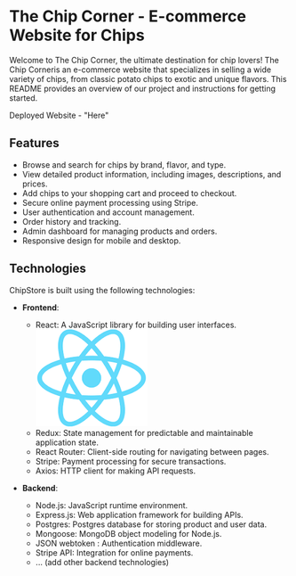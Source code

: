 # The Chip Corner - E-commerce Website for Chips

Welcome to The Chip Corner, the ultimate destination for chip lovers! The Chip Corneris an e-commerce website that specializes in selling a wide variety of chips, from classic potato chips to exotic and unique flavors. This README provides an overview of our project and instructions for getting started.

Deployed Website - "Here"

## Features

- Browse and search for chips by brand, flavor, and type.
- View detailed product information, including images, descriptions, and prices.
- Add chips to your shopping cart and proceed to checkout.
- Secure online payment processing using Stripe.
- User authentication and account management.
- Order history and tracking.
- Admin dashboard for managing products and orders.
- Responsive design for mobile and desktop.

## Technologies

ChipStore is built using the following technologies:

- **Frontend**:
  - React: A JavaScript library for building user interfaces. ![](public/images/React.png)
  - Redux: State management for predictable and maintainable application state.
  - React Router: Client-side routing for navigating between pages.
  - Stripe: Payment processing for secure transactions.
  - Axios: HTTP client for making API requests.
 

- **Backend**:
  - Node.js: JavaScript runtime environment.
  - Express.js: Web application framework for building APIs.
  - Postgres: Postgres database for storing product and user data.
  - Mongoose: MongoDB object modeling for Node.js.
  - JSON webtoken : Authentication middleware.
  - Stripe API: Integration for online payments.
  - ... (add other backend technologies)


